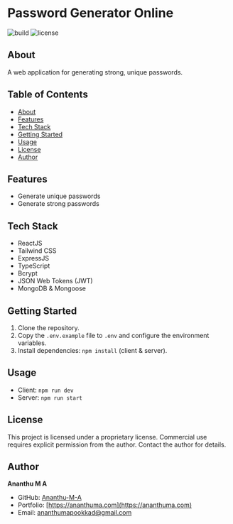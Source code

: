 # Password Generator Online

![build](https://img.shields.io/badge/build-passing-brightgreen) ![license](https://img.shields.io/badge/license-Proprietary-blue)

## About

A web application for generating strong, unique passwords.

## Table of Contents

- [About](#about)
- [Features](#features)
- [Tech Stack](#tech-stack)
- [Getting Started](#getting-started)
- [Usage](#usage)
- [License](#license)
- [Author](#author)

## Features

- Generate unique passwords
- Generate strong passwords

## Tech Stack

- ReactJS
- Tailwind CSS
- ExpressJS
- TypeScript
- Bcrypt
- JSON Web Tokens (JWT)
- MongoDB & Mongoose

## Getting Started

1. Clone the repository.
2. Copy the `.env.example` file to `.env` and configure the environment variables.
3. Install dependencies: `npm install` (client & server).

## Usage

- Client: `npm run dev`
- Server: `npm run start`

## License

This project is licensed under a proprietary license.  Commercial use requires explicit permission from the author.  Contact the author for details.


## Author

**Ananthu M A**

- GitHub: [Ananthu-M-A](https://github.com/Ananthu-M-A)
- Portfolio: [https://ananthuma.com](https://ananthuma.com)
- Email: ananthumapookkad@gmail.com
